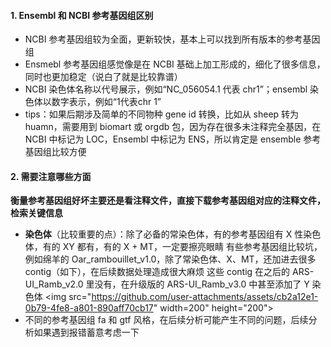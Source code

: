 #### 1. Ensembl 和 NCBI 参考基因组区别
  - NCBI 参考基因组较为全面，更新较快，基本上可以找到所有版本的参考基因组
  - Ensmebl 参考基因组感觉像是在 NCBI 基础上加工形成的，细化了很多信息，同时也更加稳定（说白了就是比较靠谱）
  - NCBI 染色体名称以代号展示，例如“NC_056054.1 代表 chr1”；ensembl 染色体以数字表示，例如“1代表chr 1”
  - tips：如果后期涉及简单的不同物种 gene id 转换，比如从 sheep 转为 huamn，需要用到 biomart 或 orgdb 包，因为存在很多未注释完全基因，在 NCBI 中标记为 LOC，Ensembl 中标记为 ENS，所以肯定是 ensemble 参考基因组比较方便

#### 2. 需要注意哪些方面
  **衡量参考基因组好坏主要还是看注释文件，直接下载参考基因组对应的注释文件，检索关键信息**
  - **染色体**（比较重要的点）：除了必备的常染色体，有的参考基因组有 X 性染色体，有的 XY 都有，有的 X + MT，一定要擦亮眼睛
    有些参考基因组比较坑，例如绵羊的 Oar_rambouillet_v1.0，除了常染色体、X、MT，还加进去很多 contig（如下），在后续数据处理造成很大麻烦
    这些 contig 在之后的 ARS-UI_Ramb_v2.0 里没有，在升级版的 ARS-UI_Ramb_v3.0 中甚至添加了 Y 染色体
    <img src="https://github.com/user-attachments/assets/cb2a12e1-0b79-4fe8-a801-890aff70cb17" width=200" height="200">
  - 不同的参考基因组 fa 和 gtf 风格，在后续分析可能产生不同的问题，后续分析如果遇到报错蓄意考虑一下












































